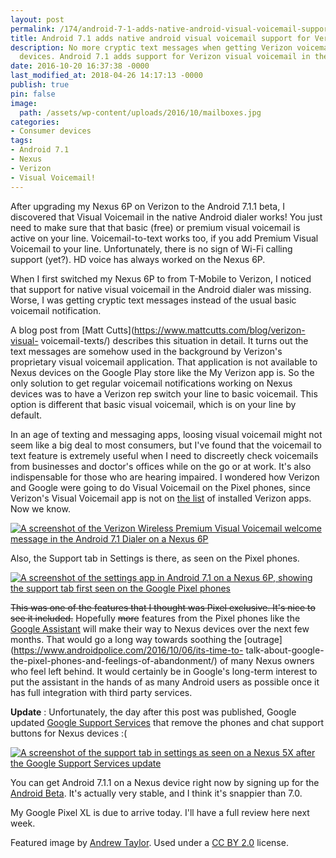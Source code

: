 ```yaml
---
layout: post
permalink: /174/android-7-1-adds-native-android-visual-voicemail-support-verizon
title: Android 7.1 adds native android visual voicemail support for Verizon
description: No more cryptic text messages when getting Verizon voicemails on Nexus
  devices. Android 7.1 adds support for Verizon visual voicemail in the native dialer.
date: 2016-10-20 16:37:38 -0000
last_modified_at: 2018-04-26 14:17:13 -0000
publish: true
pin: false
image:
  path: /assets/wp-content/uploads/2016/10/mailboxes.jpg
categories:
- Consumer devices
tags:
- Android 7.1
- Nexus
- Verizon
- Visual Voicemail!
---
```

After upgrading my Nexus 6P on Verizon to the Android 7.1.1 beta, I discovered
that Visual Voicemail in the native Android dialer works! You just need to
make sure that that basic (free) or premium visual voicemail is active on your
line. Voicemail-to-text works too, if you add Premium Visual Voicemail to your
line. Unfortunately, there is no sign of Wi-Fi calling support (yet?). HD
voice has always worked on the Nexus 6P.

When I first switched my Nexus 6P to from T-Mobile to Verizon, I noticed that
support for native visual voicemail in the Android dialer was missing. Worse,
I was getting cryptic text messages instead of the usual basic voicemail
notification.

A blog post from [Matt Cutts](https://www.mattcutts.com/blog/verizon-visual-
voicemail-texts/) describes this situation in detail. It turns out the text
messages are somehow used in the background by Verizon's proprietary visual
voicemail application. That application is not available to Nexus devices on
the Google Play store like the My Verizon app is. So the only solution to get
regular voicemail notifications working on Nexus devices was to have a Verizon
rep switch your line to basic voicemail. This option is different that basic
visual voicemail, which is on your line by default.

In an age of texting and messaging apps, loosing visual voicemail might not
seem like a big deal to most consumers, but I've found that the voicemail to
text feature is extremely useful when I need to discreetly check voicemails
from businesses and doctor's offices while on the go or at work. It's also
indispensable for those who are hearing impaired.  I wondered how Verizon and
Google were going to do Visual Voicemail on the Pixel phones, since Verizon's
Visual Voicemail app is not on [the
list](https://www.reddit.com/r/Android/comments/561wpq/google_pixel_preloaded_apps_including_some/)
of installed Verizon apps. Now we know.

[![A screenshot of the Verizon Wireless Premium Visual Voicemail welcome
message in the Android 7.1 Dialer on a Nexus 6P](/assets/wp-content/uploads/2016/10/vzw-vvm-android.png)](/assets/wp-content/uploads/2016/10/vzw-vvm-android.png)

Also, the Support tab in Settings is there, as seen on the Pixel phones.

[![A screenshot of the settings app in Android 7.1 on a Nexus 6P, showing the
support tab first seen on the Google Pixel
phones](/assets/wp-content/uploads/2016/10/android-7.1.1-settings.png)](/assets/wp-content/uploads/2016/10/android-7.1.1-settings.png)

~~This was one of the features that I thought was Pixel exclusive. It's nice
to see it included.~~   Hopefully ~~more~~ features from the Pixel phones like
the [Google Assistant](https://assistant.google.com/) will make their way to
Nexus devices over the next few months. That would go a long way towards
soothing the [outrage](https://www.androidpolice.com/2016/10/06/its-time-to-
talk-about-google-the-pixel-phones-and-feelings-of-abandonment/) of many Nexus
owners who feel left behind. It would certainly be in Google's long-term
interest to put the assistant in the hands of as many Android users as
possible once it has full integration with third party services.

**Update** : Unfortunately, the day after this post was published, Google
updated [Google Support
Services](https://play.google.com/store/apps/details?id=com.google.android.apps.helprtc)
that remove the phones and chat support buttons for Nexus devices :(

[![A screenshot of the support tab in settings as seen on a Nexus 5X after the
Google Support Services
update](/assets/wp-content/uploads/2016/10/nexus-5X-support.png)](/assets/wp-content/uploads/2016/10/nexus-5X-support.png)

You can get Android 7.1.1 on a Nexus device right now by signing up for the
[Android Beta](https://www.google.com/android/beta). It's actually very
stable, and I think it's snappier than 7.0.

My Google Pixel XL is due to arrive today. I'll have a full review here next
week.

Featured image by [Andrew Taylor](https://flic.kr/p/9Gkunr). Used under a [CC
BY 2.0](https://creativecommons.org/licenses/by/2.0/) license.
